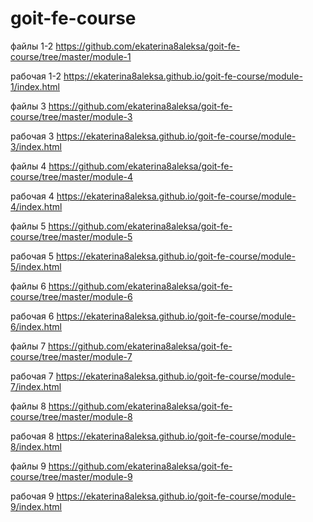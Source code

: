 # goit-fe-course

файлы 1-2
https://github.com/ekaterina8aleksa/goit-fe-course/tree/master/module-1

рабочая 1-2
https://ekaterina8aleksa.github.io/goit-fe-course/module-1/index.html

файлы 3
https://github.com/ekaterina8aleksa/goit-fe-course/tree/master/module-3

рабочая 3
https://ekaterina8aleksa.github.io/goit-fe-course/module-3/index.html

файлы 4
https://github.com/ekaterina8aleksa/goit-fe-course/tree/master/module-4

рабочая 4
https://ekaterina8aleksa.github.io/goit-fe-course/module-4/index.html

файлы 5
https://github.com/ekaterina8aleksa/goit-fe-course/tree/master/module-5

рабочая 5
https://ekaterina8aleksa.github.io/goit-fe-course/module-5/index.html

файлы 6
https://github.com/ekaterina8aleksa/goit-fe-course/tree/master/module-6

рабочая 6
https://ekaterina8aleksa.github.io/goit-fe-course/module-6/index.html

файлы 7 
https://github.com/ekaterina8aleksa/goit-fe-course/tree/master/module-7

рабочая 7 
https://ekaterina8aleksa.github.io/goit-fe-course/module-7/index.html

файлы 8 
https://github.com/ekaterina8aleksa/goit-fe-course/tree/master/module-8

рабочая 8 
https://ekaterina8aleksa.github.io/goit-fe-course/module-8/index.html

файлы 9 
https://github.com/ekaterina8aleksa/goit-fe-course/tree/master/module-9

рабочая 9 
https://ekaterina8aleksa.github.io/goit-fe-course/module-9/index.html

